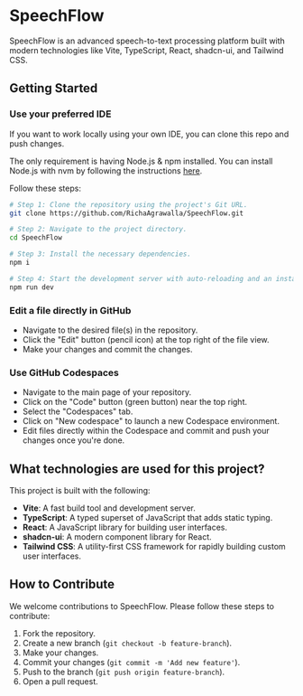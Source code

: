 # SpeechFlow  

SpeechFlow is an advanced speech-to-text processing platform built with modern technologies like Vite, TypeScript, React, shadcn-ui, and Tailwind CSS.  

## Getting Started  

### Use your preferred IDE  

If you want to work locally using your own IDE, you can clone this repo and push changes.  

The only requirement is having Node.js & npm installed. You can install Node.js with nvm by following the instructions [here](https://github.com/nvm-sh/nvm#installing-and-updating).  

Follow these steps:  

```sh
# Step 1: Clone the repository using the project's Git URL.  
git clone https://github.com/RichaAgrawalla/SpeechFlow.git  

# Step 2: Navigate to the project directory.  
cd SpeechFlow  

# Step 3: Install the necessary dependencies.  
npm i  

# Step 4: Start the development server with auto-reloading and an instant preview.  
npm run dev  
```

### Edit a file directly in GitHub  

- Navigate to the desired file(s) in the repository.  
- Click the "Edit" button (pencil icon) at the top right of the file view.  
- Make your changes and commit the changes.  

### Use GitHub Codespaces  

- Navigate to the main page of your repository.  
- Click on the "Code" button (green button) near the top right.  
- Select the "Codespaces" tab.  
- Click on "New codespace" to launch a new Codespace environment.  
- Edit files directly within the Codespace and commit and push your changes once you're done.  

## What technologies are used for this project?  

This project is built with the following:  

- **Vite**: A fast build tool and development server.  
- **TypeScript**: A typed superset of JavaScript that adds static typing.  
- **React**: A JavaScript library for building user interfaces.  
- **shadcn-ui**: A modern component library for React.  
- **Tailwind CSS**: A utility-first CSS framework for rapidly building custom user interfaces.  

## How to Contribute  

We welcome contributions to SpeechFlow. Please follow these steps to contribute:  

1. Fork the repository.  
2. Create a new branch (`git checkout -b feature-branch`).  
3. Make your changes.  
4. Commit your changes (`git commit -m 'Add new feature'`).  
5. Push to the branch (`git push origin feature-branch`).  
6. Open a pull request.  
